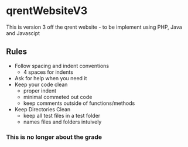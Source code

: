 # qrentWebsiteV3
This is version 3 off the qrent website - to be implement using PHP, Java and Javascipt

## Rules
  - Follow spacing and indent conventions
    - 4 spaces for indents
  - Ask for help when you need it
  - Keep your code clean
    - proper indent
    - minimal commeted out code
    - keep comments outside of functions/methods
  - Keep Directories Clean
    - keep all test files in a test folder
    - names files and folders intuively

### This is no longer about the grade

